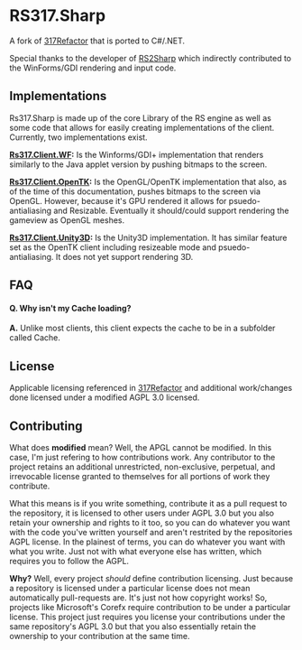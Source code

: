 # RS317.Sharp

A fork of [317Refactor](https://github.com/Jameskmonger/317refactor) that is ported to C#/.NET.

Special thanks to the developer of [RS2Sharp](https://www.rune-server.ee/runescape-development/rs2-client/downloads/466784-rs2sharp-fully-functioning-rs2-317-client-c-2.html) which indirectly contributed to the WinForms/GDI rendering and input code.

## Implementations

Rs317.Sharp is made up of the core Library of the RS engine as well as some code that allows for easily creating implementations of the client. Currently, two implementations exist.

**[Rs317.Client.WF](https://github.com/HelloKitty/RS317.Sharp/tree/master/src/Client/Rs317.Client.WF):** Is the Winforms/GDI+ implementation that renders similarly to the Java applet version by pushing bitmaps to the screen.



**[Rs317.Client.OpenTK](https://github.com/HelloKitty/RS317.Sharp/tree/master/src/Client/Rs317.Client.OpenTK):** Is the OpenGL/OpenTK implementation that also, as of the time of this documentation, pushes bitmaps to the screen via OpenGL. However, because it's GPU rendered it allows for psuedo-antialiasing and Resizable. Eventually it should/could support rendering the gameview as OpenGL meshes.


**[Rs317.Client.Unity3D](https://github.com/HelloKitty/RS317.Sharp/tree/master/src/Client/Rs317.Client.Unity):** Is the Unity3D implementation. It has similar feature set as the OpenTK client including resizeable mode and psuedo-antialiasing. It does not yet support rendering 3D.

## FAQ

#### Q. Why isn't my **Cache** loading?

**A.** Unlike most clients, this client expects the cache to be in a subfolder called Cache.

## License

Applicable licensing referenced in [317Refactor](https://github.com/Jameskmonger/317refactor) and additional work/changes done licensed under a modified AGPL 3.0 licensed.

## Contributing

What does **modified** mean? Well, the APGL cannot be modified. In this case, I'm just refering to how contributions work. Any contributor to the project retains an additional unrestricted, non-exclusive, perpetual, and irrevocable license granted to themselves for all portions of work they contribute.

What this means is if you write something, contribute it as a pull request to the repository, it is licensed to other users under AGPL 3.0 but you also retain your ownership and rights to it too, so you can do whatever you want with the code you've written yourself and aren't restrited by the repositories AGPL license. In the plainest of terms, you can do whatever you want with what you write. Just not with what everyone else has written, which requires you to follow the AGPL.

**Why?** Well, every project *should* define contribution licensing. Just because a repository is licensed under a particular license does not mean automatically pull-requests are. It's just not how copyright works! So, projects like Microsoft's Corefx require contribution to be under a particular license. This project just requires you license your contributions under the same repository's AGPL 3.0 but that you also essentially retain the ownership to your contribution at the same time.
